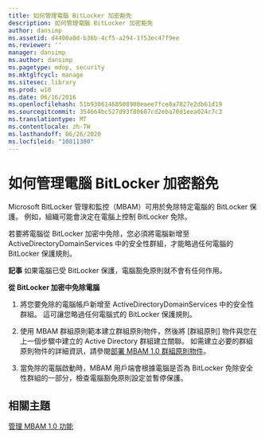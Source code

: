 ```yaml
---
title: 如何管理電腦 BitLocker 加密豁免
description: 如何管理電腦 BitLocker 加密豁免
author: dansimp
ms.assetid: d4400a0d-b36b-4cf5-a294-1f53ec47f9ee
ms.reviewer: ''
manager: dansimp
ms.author: dansimp
ms.pagetype: mdop, security
ms.mktglfcycl: manage
ms.sitesec: library
ms.prod: w10
ms.date: 06/16/2016
ms.openlocfilehash: 51b93061468508900eaee7fce8a7827e2db61d19
ms.sourcegitcommit: 354664bc527d93f80687cd2eba70d1eea024c7c3
ms.translationtype: MT
ms.contentlocale: zh-TW
ms.lasthandoff: 06/26/2020
ms.locfileid: "10811300"
---
```

# 如何管理電腦 BitLocker 加密豁免


Microsoft BitLocker 管理和監控（MBAM）可用於免除特定電腦的 BitLocker 保護。 例如，組織可能會決定在電腦上控制 BitLocker 免除。

若要將電腦從 BitLocker 加密中免除，您必須將電腦新增至 ActiveDirectoryDomainServices 中的安全性群組，才能略過任何電腦的 BitLocker 保護規則。

**記事** 如果電腦已受 BitLocker 保護，電腦豁免原則就不會有任何作用。

 

**從 BitLocker 加密中免除電腦**

1.  將您要免除的電腦帳戶新增至 ActiveDirectoryDomainServices 中的安全性群組。 這可讓您略過任何電腦式的 BitLocker 保護規則。

2.  使用 MBAM 群組原則範本建立群組原則物件，然後將 [群組原則] 物件與您在上一個步驟中建立的 Active Directory 群組建立關聯。 如需建立必要的群組原則物件的詳細資訊，請參閱[部署 MBAM 1.0 群組原則物件](deploying-mbam-10-group-policy-objects.md)。

3.  當免除的電腦啟動時，MBAM 用戶端會根據電腦是否為 BitLocker 免除安全性群組的一部分，檢查電腦豁免原則設定並暫停保護。

## 相關主題


[管理 MBAM 1.0 功能](administering-mbam-10-features.md)

 

 





